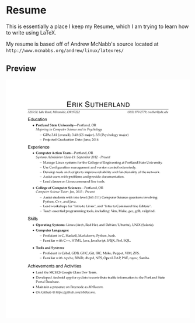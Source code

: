 Resume
======

This is essentially a place I keep my Resume, which I am trying to learn how to write using LaTeX.

My resume is based off of Andrew McNabb's source located at `http://www.mcnabbs.org/andrew/linux/latexres/`

Preview
-------

![Doesn't that look great!?](./Erik_Sutherland_Resume.png)
